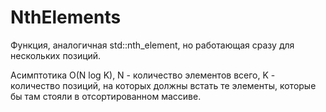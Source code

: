 # NthElements

Функция, аналогичная std::nth_element, но работающая сразу для нескольких позиций.

Асимптотика O(N log K), N - количество элементов всего, K - количество позиций, на которых должны встать те элементы, которые бы там стояли в отсортированном массиве.

